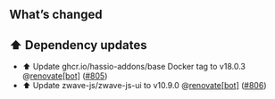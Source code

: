 ## What’s changed

## ⬆️ Dependency updates

- ⬆️ Update ghcr.io/hassio-addons/base Docker tag to v18.0.3 @[renovate[bot]](https://github.com/apps/renovate) ([#805](https://github.com/hassio-addons/addon-zwave-js-ui/pull/805))
- ⬆️ Update zwave-js/zwave-js-ui to v10.9.0 @[renovate[bot]](https://github.com/apps/renovate) ([#806](https://github.com/hassio-addons/addon-zwave-js-ui/pull/806))
